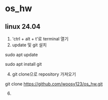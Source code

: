 # os_hw
## linux 24.04 

1. 'ctrl + alt + t'로 terminal 열기
2. update 및 git 설치

  sudo apt update
  
  sudo apt install git
  
4. git clone으로 repository 가져오기
   
  git clone https://github.com/woosy123/os_hw.git


6. 
